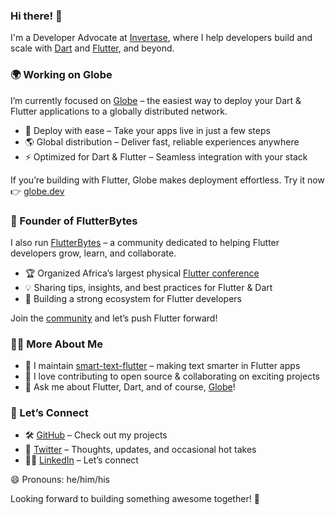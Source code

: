 ### Hi there! 👋
I'm a Developer Advocate at [Invertase](https://invertase.io/), where I help developers build and scale with [Dart](https://dart.dev/) and [Flutter](https://flutter.dev/), and beyond.

### 🌍 Working on Globe
I’m currently focused on [Globe](https://globe.dev/) – the easiest way to deploy your Dart & Flutter applications to a globally distributed network.

- 🚀 Deploy with ease – Take your apps live in just a few steps
- 🌎 Global distribution – Deliver fast, reliable experiences anywhere
- ⚡ Optimized for Dart & Flutter – Seamless integration with your stack

If you’re building with Flutter, Globe makes deployment effortless. Try it now 👉 [globe.dev](https://globe.dev/)

### 💙 Founder of FlutterBytes
I also run [FlutterBytes](https://x.com/flutterbytes_c) – a community dedicated to helping Flutter developers grow, learn, and collaborate.

- 🏆 Organized Africa’s largest physical [Flutter conference](https://www.flutterbytesconf.com/)
- 💡 Sharing tips, insights, and best practices for Flutter & Dart
- 🚀 Building a strong ecosystem for Flutter developers

Join the [community](https://x.com/flutterbytes_c) and let’s push Flutter forward!

### 👨‍💻 More About Me
- 🌱 I maintain [smart-text-flutter](https://pub.dev/packages/smart_text_flutter) – making text smarter in Flutter apps
- 👯 I love contributing to open source & collaborating on exciting projects
- 💬 Ask me about Flutter, Dart, and of course, [Globe](https://globe.dev/)!

### 🔗 Let’s Connect
- 🛠 [GitHub](https://github.com/developerjamiu) – Check out my projects
- 🚀 [Twitter](https://x.com/developerjamiu) – Thoughts, updates, and occasional hot takes
- 👨‍💼 [LinkedIn](https://www.linkedin.com/in/developerjamiu/) – Let’s connect

😄 Pronouns: he/him/his

Looking forward to building something awesome together! 🚀
